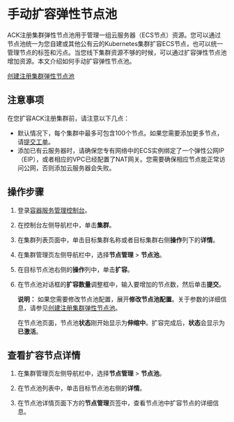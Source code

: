 # 手动扩容弹性节点池

ACK注册集群弹性节点池用于管理一组云服务器（ECS节点）资源。您可以通过节点池统一为您自建或其他公有云的Kubernetes集群扩容ECS节点，也可以统一管理节点的标签和污点。当您线下集群资源不够的时候，可以通过扩容弹性节点池增加资源。本文介绍如何手动扩容弹性节点池。

[创建注册集群弹性节点池](/intl.zh-CN/Kubernetes集群用户指南/多云混合云/弹性节点池/创建注册集群弹性节点池.md)

## 注意事项

在您扩容ACK注册集群前，请注意以下几点：

-   默认情况下，每个集群中最多可包含100个节点。如果您需要添加更多节点，请[提交工单](https://workorder-intl.console.aliyun.com/console.htm)。
-   添加已有云服务器时，请确保您专有网络中的ECS实例绑定了一个弹性公网IP（EIP），或者相应的VPC已经配置了NAT网关。您需要确保相应节点能正常访问公网，否则添加云服务器会失败。

## 操作步骤

1.  登录[容器服务管理控制台](https://cs.console.aliyun.com)。

2.  在控制台左侧导航栏中，单击**集群**。

3.  在集群列表页面中，单击目标集群名称或者目标集群右侧**操作**列下的**详情**。

4.  在集群管理页左侧导航栏中，选择**节点管理** \> **节点池**。

5.  在目标节点池右侧的**操作**列中，单击**扩容**。

6.  在节点池对话框的**扩容数量**调整框中，输入要增加的节点数，然后单击**提交**。

    **说明：** 如果您需要修改节点池配置，展开**修改节点池配置**。关于参数的详细信息，请参见[创建注册集群弹性节点池](/intl.zh-CN/Kubernetes集群用户指南/多云混合云/弹性节点池/创建注册集群弹性节点池.md)。

    在节点池页面，节点池**状态**刚开始显示为**伸缩中**。扩容完成后，**状态**会显示为**已激活**。


## 查看扩容节点详情

1.  在集群管理页左侧导航栏中，选择**节点管理** \> **节点池**。

2.  在节点池列表中，单击目标节点池右侧的**详情**。

3.  在节点池详情页面下方的**节点管理**页签中，查看节点池中扩容节点的详细信息。


